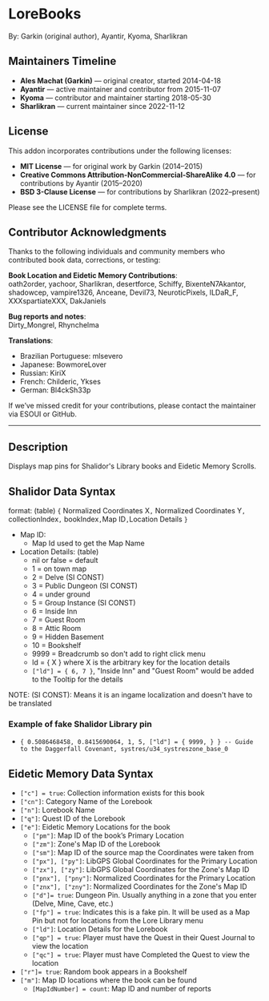 # LoreBooks

By: Garkin (original author), Ayantir, Kyoma, Sharlikran

## Maintainers Timeline

- **Ales Machat (Garkin)** — original creator, started 2014-04-18  
- **Ayantir** — active maintainer and contributor from 2015-11-07  
- **Kyoma** — contributor and maintainer starting 2018-05-30  
- **Sharlikran** — current maintainer since 2022-11-12

## License

This addon incorporates contributions under the following licenses:

- **MIT License** — for original work by Garkin (2014–2015)  
- **Creative Commons Attribution-NonCommercial-ShareAlike 4.0** — for contributions by Ayantir (2015–2020)  
- **BSD 3-Clause License** — for contributions by Sharlikran (2022–present)

Please see the LICENSE file for complete terms.

## Contributor Acknowledgments

Thanks to the following individuals and community members who contributed book data, corrections, or testing:

**Book Location and Eidetic Memory Contributions**:  
oath2order, yachoor, Sharlikran, desertforce, Schiffy, BixenteN7Akantor, shadowcep, vampire1326, Anceane, Devil73, NeuroticPixels, ILDaR_F, XXXspartiateXXX, DakJaniels

**Bug reports and notes**:  
Dirty_Mongrel, Rhynchelma

**Translations**:  
- Brazilian Portuguese: mlsevero  
- Japanese: BowmoreLover  
- Russian: KiriX  
- French: Childeric, Ykses  
- German: Bl4ckSh33p

If we’ve missed credit for your contributions, please contact the maintainer via ESOUI or GitHub.

---

## Description

Displays map pins for Shalidor's Library books and Eidetic Memory Scrolls.

## Shalidor Data Syntax

format: (table) `{` Normalized Coordinates X`,` Normalized Coordinates Y`,` collectionIndex`,` bookIndex`,`Map ID`,`Location Details `}`

- Map ID:
  - Map Id used to get the Map Name
- Location Details: (table)
  - nil or false = default
  - 1 = on town map
  - 2 = Delve (SI CONST)
  - 3 = Public Dungeon (SI CONST)
  - 4 = under ground
  - 5 = Group Instance (SI CONST)
  - 6 = Inside Inn
  - 7 = Guest Room
  - 8 = Attic Room
  - 9 = Hidden Basement
  - 10 = Bookshelf
  - 9999 = Breadcrumb so don't add to right click menu
  - ld = { X } where X is the arbitrary key for the location details
  - `["ld"] = { 6, 7 }`, "Inside Inn" and "Guest Room" would be added to the Tooltip for the details

NOTE: (SI CONST): Means it is an ingame localization and doesn't have to be translated

### Example of fake Shalidor Library pin

- `{ 0.5086468458, 0.8415690064, 1, 5, ["ld"] = { 9999, } } -- Guide to the Daggerfall Covenant, systres/u34_systreszone_base_0`

## Eidetic Memory Data Syntax

- `["c"] = true`: Collection information exists for this book
- `["cn"]`: Category Name of the Lorebook
- `["n"]`: Lorebook Name
- `["q"]`: Quest ID of the Lorebook
- `["e"]`: Eidetic Memory Locations for the book
  - `["pm"]`: Map ID of the book’s Primary Location
  - `["zm"]`: Zone's Map ID of the Lorebook
  - `["sm"]`: Map ID of the source map the Coordinates were taken from
  - `["px"], ["py"]`: LibGPS Global Coordinates for the Primary Location
  - `["zx"], ["zy"]`: LibGPS Global Coordinates for the Zone's Map ID
  - `["pnx"], ["pny"]`: Normalized Coordinates for the Primary Location
  - `["znx"], ["zny"]`: Normalized Coordinates for the Zone's Map ID
  - `["d"]= true`: Dungeon Pin. Usually anything in a zone that you enter (Delve, Mine, Cave, etc.)
  - `["fp"] = true`: Indicates this is a fake pin. It will be used as a Map Pin but not for locations from the Lore Library menu
  - `["ld"]`: Location Details for the Lorebook
  - `["qp"] = true`: Player must have the Quest in their Quest Journal to view the location
  - `["qc"] = true`: Player must have Completed the Quest to view the location
- `["r"]= true`: Random book appears in a Bookshelf
- `["m"]`: Map ID locations where the book can be found
  - `[MapIdNumber] = count`: Map ID and number of reports
